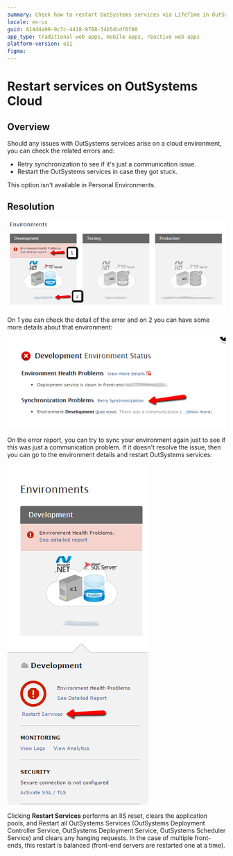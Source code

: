```yaml
---
summary: Check how to restart OutSystems services via LifeTime in OutSystems Cloud infrastructures.
locale: en-us
guid: 814d4a99-9c7c-4418-9788-34b5dcdf6f88
app_type: traditional web apps, mobile apps, reactive web apps
platform-version: o11
figma:
---
```


# Restart services on OutSystems Cloud


## Overview 

Should any issues with OutSystems services arise on a cloud environment, you can check the related errors and:

* Retry synchronization to see if it's just a communication issue.
* Restart the OutSystems services in case they got stuck.


This option isn't available in Personal Environments.


## Resolution 

![Environment health](images/restart-cloud-health-lt.png)

On 1 you can check the detail of the error and on 2 you can have some more details about that environment:

![Environment health detail](images/restart-cloud-status-lt.png)

On the error report, you can try to sync your environment again just to see if this was just a communication problem. If it doesn't resolve the issue, then you can go to the environment details and restart OutSystems services:


![Restart services of an environment](images/restart-cloud-lt.png)

<div class="info" markdown="1">

Clicking **Restart Services** performs an IIS reset, clears the application pools, and Restart all OutSystems Services (OutSystems Deployment Controller Service, OutSystems Deployment Service, OutSystems Scheduler Service) and clears any hanging requests. In the case of multiple front-ends, this restart is balanced (front-end servers are restarted one at a time). 

</div>
